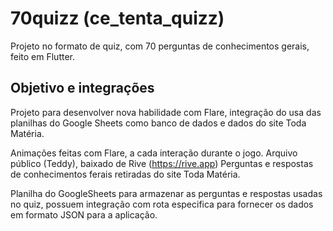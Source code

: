 # 70quizz (ce_tenta_quizz)

Projeto no formato de quiz, com 70 perguntas de conhecimentos gerais, feito em Flutter.

## Objetivo e integrações

Projeto para desenvolver nova habilidade com Flare, integração do usa das planilhas do Google Sheets como banco de dados e dados do site Toda Matéria.

Animações feitas com Flare, a cada interação durante o jogo. Arquivo público (Teddy), baixado de Rive (https://rive.app)
Perguntas e respostas de conhecimentos ferais retiradas do site Toda Matéria.

Planilha do GoogleSheets para armazenar as perguntas e respostas usadas no quiz, possuem integração com rota especifica para fornecer os dados em formato JSON para a aplicação.
